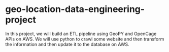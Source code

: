 # geo-location-data-engineering-project
In this project, we will build an ETL pipeline using GeoPY and OpenCage APIs on AWS. We will use python to crawl some website and then transform the information and then update it to the database on  AWS.

